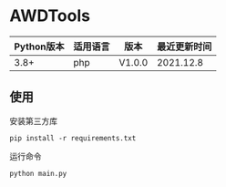 # AWDTools

| Python版本 | 适用语言 | 版本   | 最近更新时间 |
| ---------- | -------- | ------ | ------------ |
| 3.8+       | php      | V1.0.0 | 2021.12.8    |



## 使用


安装第三方库

```
pip install -r requirements.txt
```

运行命令

```
python main.py
```

